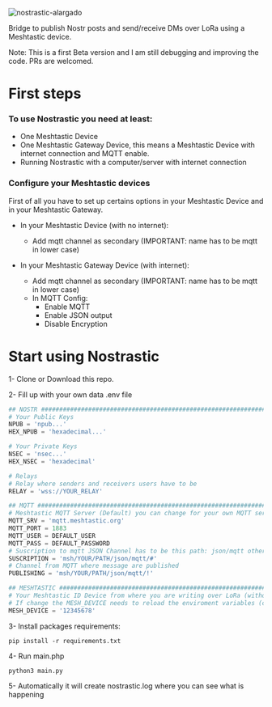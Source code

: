 
![nostrastic-alargado](https://github.com/QuixoteSystems/nostrastic/assets/82296005/e913b878-4319-4e4a-873c-5779752ebf3b)

Bridge to publish Nostr posts and send/receive DMs over LoRa using a Meshtastic device.

Note: This is a first Beta version and I am still debugging and improving the code. PRs are welcomed.


# First steps

### To use Nostrastic you need at least:
- One Meshtastic Device
- One Meshtastic Gateway Device, this means a Meshtastic Device with internet connection and MQTT enable.
- Running Nostrastic with a computer/server with internet connection

### Configure your Meshtastic devices
First of all you have to set up certains options in your Meshtastic Device and in your Meshtastic Gateway.
- In your Meshtastic Device (with no internet):
  
  * Add mqtt channel as secondary (IMPORTANT: name has to be mqtt in lower case)

- In your Meshtastic Gateway Device (with internet):
  
  * Add mqtt channel as secondary (IMPORTANT: name has to be mqtt in lower case)
  * In MQTT Config:
    * Enable MQTT
    * Enable JSON output
    * Disable Encryption

# Start using Nostrastic
1- Clone or Download this repo.

2- Fill up with your own data .env file
```python
## NOSTR ###################################################################
# Your Public Keys
NPUB = 'npub...'
HEX_NPUB = 'hexadecimal...'

# Your Private Keys
NSEC = 'nsec...'
HEX_NSEC = 'hexadecimal'

# Relays
# Relay where senders and receivers users have to be
RELAY = 'wss://YOUR_RELAY'

## MQTT ####################################################################
# Meshtastic MQTT Server (Default) you can change for your own MQTT server
MQTT_SRV = 'mqtt.meshtastic.org'
MQTT_PORT = 1883
MQTT_USER = DEFAULT_USER
MQTT_PASS = DEFAULT_PASSWORD
# Suscription to mqtt JSON Channel has to be this path: json/mqtt other doesnt work
SUSCRIPTION = 'msh/YOUR/PATH/json/mqtt/#'
# Channel from MQTT where message are published
PUBLISHING = 'msh/YOUR/PATH/json/mqtt/!'

## MESHTASTIC ###############################################################
# Your Meshtastic ID Device from where you are writing over LoRa (without ! symbol)
# If change the MESH_DEVICE needs to reload the enviroment variables (close and open folder VS)
MESH_DEVICE = '12345678'
```

3- Install packages requirements:
```shell
pip install -r requirements.txt
```
4- Run main.php
```shell
python3 main.py
```
5- Automatically it will create nostrastic.log where you can see what is happening

